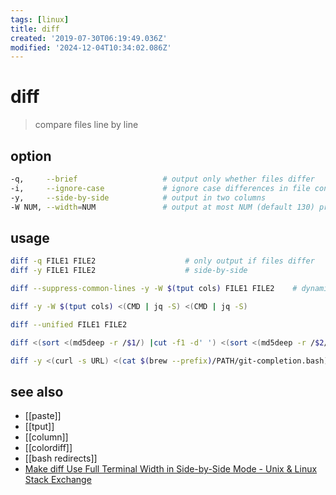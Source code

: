 ```yaml
---
tags: [linux]
title: diff
created: '2019-07-30T06:19:49.036Z'
modified: '2024-12-04T10:34:02.086Z'
---
```


# diff

> compare files line by line

## option

```sh
-q,     --brief                   # output only whether files differ
-i,     --ignore-case             # ignore case differences in file contents
-y,     --side-by-side            # output in two columns
-W NUM, --width=NUM               # output at most NUM (default 130) print columns
```

## usage

```sh
diff -q FILE1 FILE2                    # only output if files differ
diff -y FILE1 FILE2                    # side-by-side

diff --suppress-common-lines -y -W $(tput cols) FILE1 FILE2    # dynamic width, side-by-side

diff -y -W $(tput cols) <(CMD | jq -S) <(CMD | jq -S)

diff --unified FILE1 FILE2

diff <(sort <(md5deep -r /$1/) |cut -f1 -d' ') <(sort <(md5deep -r /$2/) |cut -f1 -d' ')

diff -y <(curl -s URL) <(cat $(brew --prefix)/PATH/git-completion.bash)
```

## see also

- [[paste]]
- [[tput]]
- [[column]]
- [[colordiff]]
- [[bash redirects]]
- [Make diff Use Full Terminal Width in Side-by-Side Mode - Unix & Linux Stack Exchange](https://unix.stackexchange.com/a/9303)
